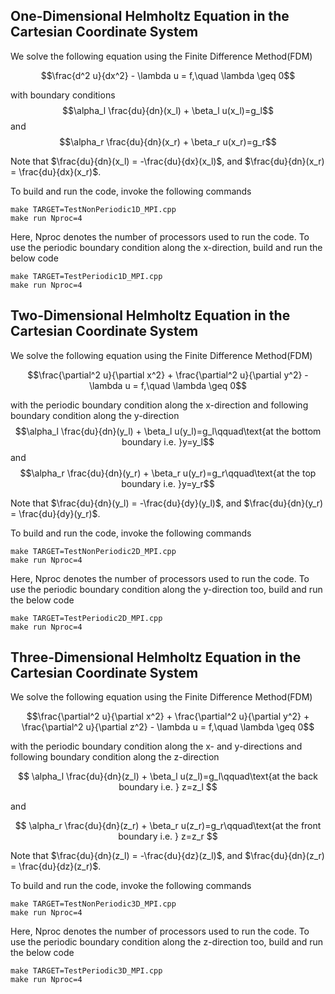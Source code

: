 ## One-Dimensional Helmholtz Equation in the Cartesian Coordinate System

We solve the following equation using the Finite Difference Method(FDM)

$$\frac{d^2 u}{dx^2} - \lambda u = f,\quad \lambda \geq 0$$

with boundary conditions 
$$\alpha_l \frac{du}{dn}(x_l) + \beta_l u(x_l)=g_l$$
and
$$\alpha_r \frac{du}{dn}(x_r) + \beta_r u(x_r)=g_r$$

Note that $\frac{du}{dn}(x_l) = -\frac{du}{dx}(x_l)$, and $\frac{du}{dn}(x_r) = \frac{du}{dx}(x_r)$.

To build and run the code, invoke the following commands
```
make TARGET=TestNonPeriodic1D_MPI.cpp
make run Nproc=4
```
Here, Nproc denotes the number of processors used to run the code. To use the periodic boundary condition along the x-direction, build and run the below code

```
make TARGET=TestPeriodic1D_MPI.cpp
make run Nproc=4
```

## Two-Dimensional Helmholtz Equation in the Cartesian Coordinate System

We solve the following equation using the Finite Difference Method(FDM)

$$\frac{\partial^2 u}{\partial x^2} + \frac{\partial^2 u}{\partial y^2} - \lambda u = f,\quad \lambda \geq 0$$

with the periodic boundary condition along the x-direction and following boundary condition along the y-direction
$$\alpha_l \frac{du}{dn}(y_l) + \beta_l u(y_l)=g_l\qquad\text{at the bottom boundary i.e. }y=y_l$$
and
$$\alpha_r \frac{du}{dn}(y_r) + \beta_r u(y_r)=g_r\qquad\text{at the top boundary i.e. }y=y_r$$

Note that $\frac{du}{dn}(y_l) = -\frac{du}{dy}(y_l)$, and $\frac{du}{dn}(y_r) = \frac{du}{dy}(y_r)$.

To build and run the code, invoke the following commands

```
make TARGET=TestNonPeriodic2D_MPI.cpp
make run Nproc=4
```
Here, Nproc denotes the number of processors used to run the code. To use the periodic boundary condition along the y-direction too, build and run the below code

```
make TARGET=TestPeriodic2D_MPI.cpp
make run Nproc=4
```

## Three-Dimensional Helmholtz Equation in the Cartesian Coordinate System

We solve the following equation using the Finite Difference Method(FDM)

$$\frac{\partial^2 u}{\partial x^2} + \frac{\partial^2 u}{\partial y^2} + \frac{\partial^2 u}{\partial z^2} - \lambda u = f,\quad \lambda \geq 0$$

with the periodic boundary condition along the x- and y-directions and following boundary condition along the z-direction

$$ \alpha_l \frac{du}{dn}(z_l) + \beta_l u(z_l)=g_l\qquad\text{at the back boundary i.e. } z=z_l $$

and

$$ \alpha_r \frac{du}{dn}(z_r) + \beta_r u(z_r)=g_r\qquad\text{at the front boundary i.e. } z=z_r $$

Note that $\frac{du}{dn}(z_l) = -\frac{du}{dz}(z_l)$, and $\frac{du}{dn}(z_r) = \frac{du}{dz}(z_r)$.

To build and run the code, invoke the following commands

```
make TARGET=TestNonPeriodic3D_MPI.cpp
make run Nproc=4
```
Here, Nproc denotes the number of processors used to run the code. To use the periodic boundary condition along the z-direction too, build and run the below code

```
make TARGET=TestPeriodic3D_MPI.cpp
make run Nproc=4
```
